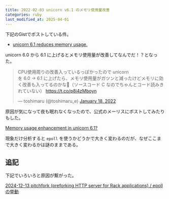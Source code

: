 ```yaml
---
title: 2022-02-03 unicorn v6.1 のメモリ使用量改善
categories: ruby
last_modified_at: 2025-04-01
---
```


下記のGistでポストしている件。

- [unicorn 6.1 reduces memory usage.](https://gist.github.com/toshimaru/c33cfdb2e1b2540ff0481092e8c36745)

unicorn 6.0 から 6.1 に上げるとメモリ使用量が改善してなんでだ！？となった。

<blockquote class="twitter-tweet"><p lang="ja" dir="ltr">CPU使用周りの改善入っているっぽかったので unicorn <br> を 6.0 → 6.1 に上げたら、メモリ使用量がガツンと減ったけどメモリに効く改善も入ってるのかな🤔（ソースコード C なのでちゃんとコード読みきれていない） <a href="https://t.co/p8i4zMboyn">https://t.co/p8i4zMboyn</a></p>&mdash; toshimaru (@toshimaru_e) <a href="https://twitter.com/toshimaru_e/status/1483344219976904709?ref_src=twsrc%5Etfw">January 18, 2022</a></blockquote> <script async src="https://platform.twitter.com/widgets.js" charset="utf-8"></script>

原因が気になって夜も眠れなくなったので、公式のメーリスにポストしてみたりもした。

[Memory usage enhancement in unicorn 6.1?](https://yhbt.net/unicorn-public/CABFfzqv+K3ufQ=6wZBF_1J05_rKDF7CoCG5qE7eztur9txVf3Q@mail.gmail.com/T/#u)

現象だけ分析すると `epoll` を使うかどうかで大きく変わるのだが、なぜここまで大きく変わるかは謎のままである。

## 追記

下記でいろいろと原因が繋がった。

[2024-12-13 pitchfork (preforking HTTP server for Rack applications) / epollの挙動](/2024-12-13)
